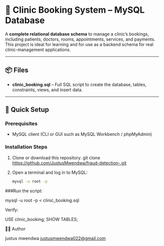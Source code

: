 # 🏥 Clinic Booking System – MySQL Database

A **complete relational database schema** to manage a clinic’s bookings, including patients, doctors, rooms, appointments, services, and payments.  
This project is ideal for learning and for use as a backend schema for real clinic-management applications.

---

## 📦 Files
- **clinic_booking.sql** – Full SQL script to create the database, tables, constraints, views, and insert data.

---

## 🚀 Quick Setup

### Prerequisites
- MySQL client (CLI or GUI such as MySQL Workbench / phpMyAdmin)

### Installation Steps
1. Clone or download this repository.
  git clone https://github.com/JustusMwendwa/fraud-detection-.git

2. Open a terminal and log in to MySQL:
   ```bash
   mysql -u root -p


###Run the script:

mysql -u root -p < clinic_booking.sql


   Verify:

USE clinic_booking;
SHOW TABLES;

👨‍💻 Author

justus mwendwa
justusmwendwa022@gmail.com
